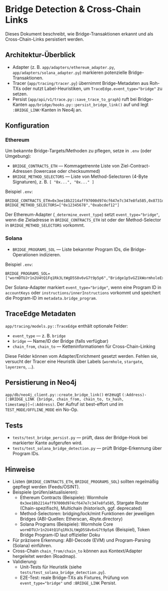 # Bridge Detection & Cross-Chain Links

Dieses Dokument beschreibt, wie Bridge-Transaktionen erkannt und als Cross-Chain-Links persistiert werden.

## Architektur-Überblick

- Adapter (z. B. `app/adapters/ethereum_adapter.py`, `app/adapters/solana_adapter.py`) markieren potenzielle Bridge-Transaktionen.
- Tracer (`app/tracing/tracer.py`) übernimmt Bridge-Metadaten aus Roh-TXs oder nutzt Label-Heuristiken, um `TraceEdge.event_type="bridge"` zu setzen.
- Persist (`app/api/v1/trace.py::save_trace_to_graph`) ruft bei Bridge-Kanten `app/bridge/hooks.py::persist_bridge_link()` auf und legt `:BRIDGE_LINK`-Kanten in Neo4j an.

## Konfiguration

### Ethereum

Um bekannte Bridge-Targets/Methoden zu pflegen, setze in `.env` (oder Umgebung):

- `BRIDGE_CONTRACTS_ETH` — Kommagetrennte Liste von Ziel-Contract-Adressen (lowercase oder checksummed)
- `BRIDGE_METHOD_SELECTORS` — Liste von Method-Selectoren (4-Byte Signaturen), z. B. `[
  "0x...",
  "0x..."
]`

Beispiel `.env`:

```
BRIDGE_CONTRACTS_ETH=0x3ee18b2214aff97000d974cf647e7c347e8fa585,0x8731d54e9d02c286767d56ac03e8037c07e01e98
BRIDGE_METHOD_SELECTORS=["0x12345678","0xabcdef12"]
```

Der Ethereum-Adapter (`_determine_event_type`) setzt `event_type="bridge"`, wenn die Zieladresse in `BRIDGE_CONTRACTS_ETH` ist oder der Method-Selector in `BRIDGE_METHOD_SELECTORS` vorkommt.

### Solana

- `BRIDGE_PROGRAMS_SOL` — Liste bekannter Program IDs, die Bridge-Operationen indizieren.

Beispiel `.env`:

```
BRIDGE_PROGRAMS_SOL=["wormDTUJr1n2U4tQ1Fq1Rk3LtWgD5S8v6vG7t9p5p6","Bridge1p5vGZ1kWormholeExample111111111111111"]
```

Der Solana-Adapter markiert `event_type="bridge"`, wenn eine Program ID in `accountKeys` oder `instructions/innerInstructions` vorkommt und speichert die Program-ID im `metadata.bridge_program`.

## TraceEdge Metadaten

`app/tracing/models.py::TraceEdge` enthält optionale Felder:

- `event_type` — z. B. `bridge`
- `bridge` — Name/ID der Bridge (falls verfügbar)
- `chain_from`, `chain_to` — Ketteninformationen für Cross-Chain-Linking

Diese Felder können vom Adapter/Enrichment gesetzt werden. Fehlen sie, versucht der Tracer eine Heuristik über Labels (`wormhole`, `stargate`, `layerzero`, ...).

## Persistierung in Neo4j

`app/db/neo4j_client.py::create_bridge_link()` erzeugt `(:Address)-[:BRIDGE_LINK {bridge, chain_from, chain_to, tx_hash, timestamp}]→(:Address)`. Der Aufruf ist best-effort und im `TEST_MODE/OFFLINE_MODE` ein No-Op.

## Tests

- `tests/test_bridge_persist.py` — prüft, dass der Bridge-Hook bei markierter Kante aufgerufen wird.
- `tests/test_solana_bridge_detection.py` — prüft Bridge-Erkennung über Program IDs.

## Hinweise

- Listen (`BRIDGE_CONTRACTS_ETH`, `BRIDGE_PROGRAMS_SOL`) sollten regelmäßig gepflegt werden (Feeds/OSINT).
- Beispiele (prüfen/aktualisieren):
  - Ethereum Contracts (Beispiele): Wormhole `0x3ee18b2214aff97000d974cf647e7c347e8fa585`, Stargate Router (Chain-spezifisch), Multichain (historisch, ggf. deprecated)
  - Method-Selectoren: bridging/lock/mint Funktionen der jeweiligen Bridges (ABI-Quellen: Etherscan, 4byte.directory)
  - Solana Programs (Beispiele): Wormhole Core `wormDTUJr1n2U4tQ1Fq1Rk3LtWgD5S8v6vG7t9p5p6` (Beispiel), Token Bridge Program-ID laut offizieller Doku
- Für präzisere Erkennung: ABI-Decode (EVM) und Program-Parsing (Solana) einführen.
- Cross-Chain `chain_from/chain_to` können aus Kontext/Adapter hergeleitet werden (Roadmap).
- Validierung:
  - Unit-Tests für Heuristik (siehe `tests/test_solana_bridge_detection.py`).
  - E2E-Test: reale Bridge-TXs als Fixtures, Prüfung von `event_type="bridge"` und `:BRIDGE_LINK` Persist.
